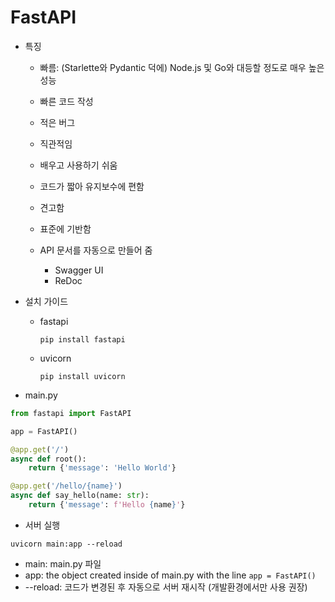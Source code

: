 # FastAPI

- 특징

    - 빠름: (Starlette와 Pydantic 덕에) Node.js 및 Go와 대등할 정도로 매우 높은 성능
    - 빠른 코드 작성
    - 적은 버그
    - 직관적임
    - 배우고 사용하기 쉬움
    - 코드가 짧아 유지보수에 편함
    - 견고함
    - 표준에 기반함

    - API 문서를 자동으로 만들어 줌
        - Swagger UI
        - ReDoc



- 설치 가이드

    - fastapi

        ```console
        pip install fastapi
        ```

    - uvicorn

        ```console
        pip install uvicorn
        ```

        

- main.py

```python
from fastapi import FastAPI

app = FastAPI()

@app.get('/')
async def root():
    return {'message': 'Hello World'}

@app.get('/hello/{name}')
async def say_hello(name: str):
    return {'message': f'Hello {name}'}
```



- 서버 실행

```console
uvicorn main:app --reload
```

- main: main.py 파일
- app: the object created inside of main.py with the line `app = FastAPI()`
- --reload: 코드가 변경된 후 자동으로 서버 재시작 (개발환경에서만 사용 권장)